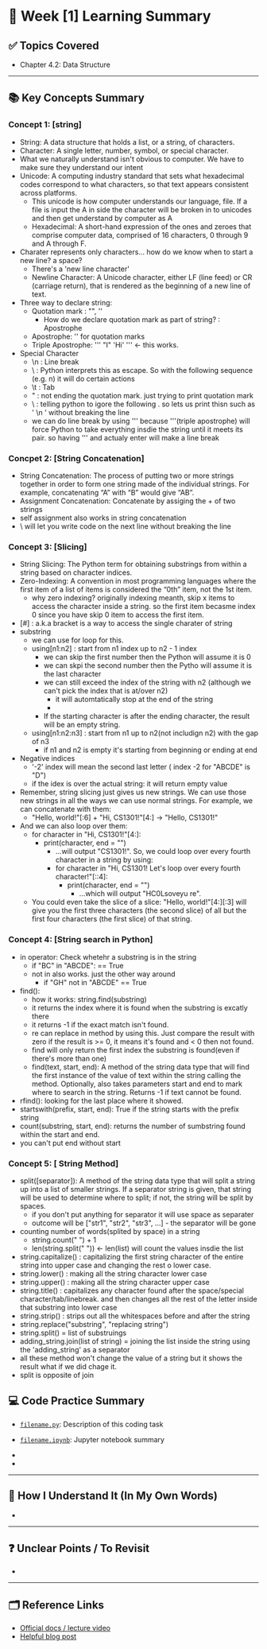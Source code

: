 # 📘 Week [1] Learning Summary

## ✅ Topics Covered
- Chapter 4.2: Data Structure

---

## 📚 Key Concepts Summary

### Concept 1: [string]
- String: A data structure that holds a list, or a string, of characters.
- Character: A single letter, number, symbol, or special character.
- What we naturally understand isn't obvious to computer. We have to make sure they understand our intent
- Unicode: A computing industry standard that sets what hexadecimal codes correspond to what characters, so that text appears consistent across platforms.
    - This unicode is how computer understands our language, file. If a file is input the A in side the character will be broken in to unicodes and then get understand by computer as A
    - Hexadecimal: A short-hand expression of the ones and zeroes that comprise computer data, comprised of 16 characters, 0 through 9 and A through F.
- Charater represents only characters... how do we know when to start a new line? a space?
    - There's a 'new line character'
    - Newline Character: A Unicode character, either LF (line feed) or CR (carriage return), that is rendered as the beginning of a new line of text.
- Three way to declare string:
    - Quotation mark : "", '' 
        - How do we declare quotation mark as part of string? :  Apostrophe
    - Apostrophe: '' for quotation marks 
    - Triple Apostrophe: ''' "I" 'Hi' ''' <- this works. 
- Special Character
    - \n : Line break
    - \ : Python interprets this as escape. So with the following sequence (e.g. n) it will do certain actions
    - \t : Tab
    - \" : not ending the quotation mark. just trying to print quotation mark
    - \\ : telling python to igore the following \. so lets us print thisn such as ' \n ' without breaking the line
    - we can do line break by using ''' because '''(triple apostrophe) will force Python to take everything insdie the string until it meets its pair. so having ''' and actualy enter will make a line break

### Concpet 2: [String Concatenation]
- String Concatenation: The process of putting two or more strings together in order to form one string made of the individual strings. For example, concatenating “A” with “B” would give “AB”.
- Assignment Concatenation: Concatenate by assiging the +  of two strings
- self assignment also works in string concatenation
- \ will let you write code on the next line without breaking the line

### Concept 3: [Slicing] 
- String Slicing: The Python term for obtaining substrings from within a string based on character indices.
- Zero-Indexing: A convention in most programming languages where the first item of a list of items is considered the “0th” item, not the 1st item.
    - why zero indexing? originally indexing meanth, skip x items to access the character inside a string. so the first item becasme index 0 since you have skip 0 item to access the first item. 
- [#] : a.k.a bracket is a way to access the single charater of string
- substring
    - we can use for loop for this. 
    - using[n1:n2] : start from n1 index up to n2 - 1 index
        - we can skip the first number then the Python will assume it is 0
        - we can skpi the second number then the Pytho will assume it is the last character
        - we can still exceed the index of the string with n2 (although we can't pick the index that is at/over n2)
            - it will automtatically stop at the end of the string
            - 
        - If the starting character is after the ending character, the result will be an empty string.
    - using[n1:n2:n3] : start from n1 up to n2(not includign n2) with the gap of n3
        - if  n1 and n2 is empty it's starting from beginning or ending at end
- Negative indices
    -  '-2' index will mean the second last letter ( index -2 for "ABCDE" is "D")
    -  if the idex is over the actual string: it will return empty value
- Remember, string slicing just gives us new strings. We can use those new strings in all the ways we can use normal strings. For example, we can concatenate with them: 
    - "Hello, world!"[:6] + "Hi, CS1301!"[4:] → "Hello, CS1301!"
- And we can also loop over them:
    - for character in "Hi, CS1301!"[4:]:
        - print(character, end = "")
            - ...will output "CS1301!". So, we could loop over every fourth character in a string by using:
            - for character in "Hi, CS1301! Let's loop over every fourth character!"[::4]:
                - print(character, end = "")
                    - ...which will output "HC0Lsoveyu re". 
    - You could even take the slice of a slice: "Hello, world!"[4:][:3] will give you the first three characters (the second slice) of all but the first four characters (the first slice) of that string.

### Concept 4: [String search in Python]
- in operator: Check whetehr a substring is in the string
    - if "BC" in "ABCDE":  == True
    - not in also works. just the other way around
        - if "GH" not in "ABCDE" == True 
- find():
    - how it works: string.find(substring)
    - it returns the index where it is found when the substring is excatly there
    - it returns -1 if the exact match isn't found.
    - re can replace in method by using this. Just compare the result with zero if the result is >= 0, it means it's found and < 0 then not found.
    - find will only return the first index the substring is found(even if there's more than one)
    - find(text, start, end): A method of the string data type that will find the first instance of the value of text within the string calling the method. Optionally, also takes parameters start and end to mark where to search in the string. Returns -1 if text cannot be found.
- rfind(): looking for the last place where it showed.
- startswith(prefix, start, end): True if the string starts with the prefix string
- count(substring, start, end): returns the number of sumbstring found within the start and end. 
- you can't put end without start

### Concept 5: [ String Method]
- split([separator]): A method of the string data type that will split a string up into a list of smaller strings. If a separator string is given, that string will be used to determine where to split; if not, the string will be split by spaces.
    - if you don't put anything for separator it will use space as separater
    - outcome will be ["str1", "str2", "str3", ...] - the separator will be gone
- counting number of words(splited by space) in a string
    - string.count(" ") + 1
    - len(string.split(" ")) <- len(list) will count the values insdie the list
- string.capitalize() : capitalizing the first string character of the entire string into upper case and changing the rest o lower case.
- string.lower() : making all the string character lower case
- string.upper() : making all the string character upper case
- string.title() : capitalizes any character found after the space/special character/tab/linebreak. and then changes all the rest of the letter inside that substring into lower case
- string.strip() : strips out all the whitespaces before and after the string
- string.replace("substring", "replacing string")
- string.split() = list of substruings
- adding_string.join(list of string) = joining the list inside the string using the 'adding_string' as a separator
- all these method won't change the value of a string but it shows the result what if we did chage it.
- split is opposite of join

## 💻 Code Practice Summary

- [`filename.py`](./filename.py): Description of this coding task
- [`filename.ipynb`](./filename.ipynb): Jupyter notebook summary

- 
- 
---

## 🧠 How I Understand It (In My Own Words)
- 



---

## ❓ Unclear Points / To Revisit
-  
---

## 🗂 Reference Links

- [Official docs / lecture video]()
- [Helpful blog post]()
